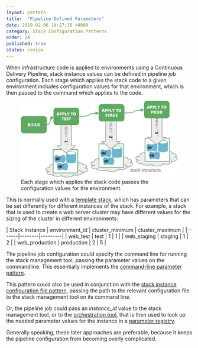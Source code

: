```yaml
---
layout: pattern
title:  "Pipeline-Defined Parameters"
date: 2019-02-06 14:27:15 +0000
category: Stack Configuration Patterns
order: 24
published: true
status: review
---
```


When infrastructure code is applied to environments using a Continuous Delivery Pipeline, stack instance values can be defined in pipeline job configuration. Each stage which applies the stack code to a given environment includes configuration values for that environment, which is then passed to the command which applies to the code.


<figure>
  <img src="images/pipeline-defined-parameters.png" alt="Each stage which applies the stack code passes the configuration values for the environment"/>
  <figcaption>Each stage which applies the stack code passes the configuration values for the environment.</figcaption>
</figure>


This is normally used with a [template stack](/patterns/stack-replication/template-stack.html), which has parameters that can be set differently for different instances of the stack. For example, a stack that is used to create a web server cluster may have different values for the sizing of the cluster in different environments:


| Stack Instance | environment_id | cluster_minimum | cluster_maximum |
|-------|--------|---------|
| web_test | test | 1 | 1 |
| web_staging | staging | 1 | 2 |
| web_production | production | 2 | 5 |


The pipeline job configuration could specify the command line for running the stack management tool, passing the parameter values on the commandline. This essentially implements the [command-line parameter pattern](command-line-parameters.html).

This pattern could also be used in conjunction with the [stack instance configuration file pattern](stack-parameter-files.html), passing the path to the relevant configuration file to the stack management tool on its command line.

Or, the pipeline job could pass an *instance_id* value to the stack management tool, or to the [orchestration tool](/patterns/stack-orchestration-tools/), that is then used to look up the needed parameter values for the instance in a [parameter registry](stack-parameter-registry.html).

Generally speaking, these later approaches are preferable, because it keeps the pipeline configuration from becoming overly complicated.

